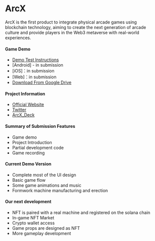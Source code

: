 # ArcX

ArcX is the first product to integrate physical arcade games using blockchain technology, aiming to create the next generation of arcade culture and provide players in the Web3 metaverse with real-world experiences.

#### Game Demo
- [Demo Test Instructions](https://github.com/ArcX-world/ArcX-world/blob/main/demo/Demo%20Test%20Instructions.pdf)
- [Android] - in submission
- [iOS]：in submission
- [Web]：in submission
- [Download From Google Drive](https://drive.google.com/drive/folders/1_61-EDcuxQUjAdbQJt6ZdtVho9Xpz95o?usp=drive_link)
  
#### Project Information 
- [Official Website](http://arcx.world/)
- [Twitter](https://twitter.com/ArcX_games)
- [ArcX_Deck](https://github.com/ArcX-world/ArcX-world/blob/main/demo/ArcX-EN.pdf)

#### Summary of Submission Features

- Game demo
- Project Introduction
- Partial development code
- Game recording

#### Current Demo Version

- Complete most of the UI design
- Basic game flow
- Some game animations and music
- Formwork machine manufacturing and erection

#### Our next development

- NFT is paired with a real machine and registered on the solana chain
- In-game NFT Market
- Crypto wallet access
- Game props are designed as NFT
- More gameplay development







